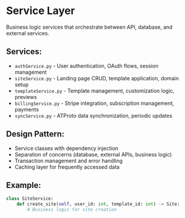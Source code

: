 # Service Layer

Business logic services that orchestrate between API, database, and external services.

## Services:
- `authService.py` - User authentication, OAuth flows, session management
- `siteService.py` - Landing page CRUD, template application, domain setup
- `templateService.py` - Template management, customization logic, previews
- `billingService.py` - Stripe integration, subscription management, payments
- `syncService.py` - ATProto data synchronization, periodic updates

## Design Pattern:
- Service classes with dependency injection
- Separation of concerns (database, external APIs, business logic)
- Transaction management and error handling
- Caching layer for frequently accessed data

## Example:
```python
class SiteService:
    def create_site(self, user_id: int, template_id: int) -> Site:
        # Business logic for site creation
```